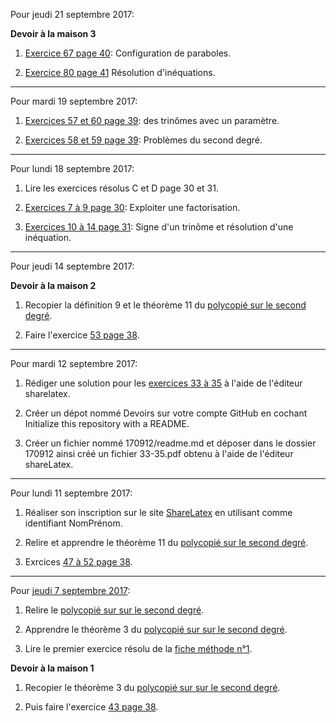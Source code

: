 Pour jeudi 21 septembre 2017:

**Devoir à la maison 3**

1. [Exercice 67 page 40](https://raw.githubusercontent.com/ThomasGire/Cours1S/master/Chapitres/1.%20Second%20degr%C3%A9/Images/67p40.png): Configuration de paraboles.

1. [Exercice 80 page 41](https://raw.githubusercontent.com/ThomasGire/Cours1S/master/Chapitres/1.%20Second%20degr%C3%A9/Images/80p41.png) Résolution d'inéquations.

---

Pour mardi 19 septembre 2017:

1. [Exercices 57 et 60 page 39](https://raw.githubusercontent.com/ThomasGire/Cours1S/master/Chapitres/1.%20Second%20degr%C3%A9/Images/57-60p39.png): des trinômes avec un paramètre.

1. [Exercices 58 et 59 page 39](https://raw.githubusercontent.com/ThomasGire/Cours1S/master/Chapitres/1.%20Second%20degr%C3%A9/Images/58-59p39.png): Problèmes du second degré.

---

Pour lundi 18 septembre 2017:

1. Lire les exercices résolus C et D page 30 et 31.

1. [Exercices 7 à 9 page 30](https://raw.githubusercontent.com/ThomasGire/Cours1S/master/Chapitres/1.%20Second%20degr%C3%A9/Images/7-9p30.png): Exploiter une factorisation.

1. [Exercices 10 à 14 page 31](https://raw.githubusercontent.com/ThomasGire/Cours1S/master/Chapitres/1.%20Second%20degr%C3%A9/Images/10-14p31.png): Signe d'un trinôme et résolution d'une inéquation.

---

Pour jeudi 14 septembre 2017:

**Devoir à la maison 2**

1. Recopier la définition 9 et le théorème 11 du [polycopié sur le second degré](https://github.com/ThomasGire/Cours1S/blob/master/Chapitres/1.%20Second%20degr%C3%A9/Polycopi%C3%A9/secondDegre.pdf).

1. Faire l'exercice [53 page 38]( https://github.com/ThomasGire/Cours1S/blob/master/Chapitres/1.%20Second%20degr%C3%A9/Images/53p38.png).

---

Pour mardi 12 septembre 2017:

1. Rédiger une solution pour les [exercices 33 à 35](https://github.com/ThomasGire/Cours1S/blob/master/Chapitres/1.%20Second%20degr%C3%A9/Images/33-34-35p38.png) à l'aide de l'éditeur sharelatex.

1. Créer un dépot nommé Devoirs sur votre compte GitHub en cochant Initialize this repository with a README.

 1. Créer un fichier nommé 170912/readme.md et déposer dans le dossier 170912 ainsi créé un fichier 33-35.pdf obtenu à l'aide de l'éditeur shareLatex.

---

Pour lundi 11 septembre 2017:

1. Réaliser son inscription sur le site [ShareLatex](https://fr.sharelatex.com/register) en utilisant comme identifiant NomPrénom.

1. Relire et apprendre le théorème 11 du [polycopié sur le second degré](https://github.com/ThomasGire/Cours1S/blob/master/Chapitres/1.%20Second%20degr%C3%A9/Polycopi%C3%A9/secondDegre.pdf).

1. Exrcices [47 à 52 page 38](https://github.com/ThomasGire/Cours1S/blob/master/Chapitres/1.%20Second%20degr%C3%A9/Images/47-52p38.png).

---

Pour [jeudi 7 septembre 2017](https://github.com/1SSI/Devoirs/issues/1):

1. Relire le [polycopié sur sur le second degré](https://github.com/ThomasGire/Cours1S/blob/master/Chapitres/1.%20Second%20degr%C3%A9/Polycopi%C3%A9/secondDegre.pdf).

1. Apprendre le théorème 3 du [polycopié sur sur le second degré](https://github.com/ThomasGire/Cours1S/blob/master/Chapitres/1.%20Second%20degr%C3%A9/Polycopi%C3%A9/secondDegre.pdf).

1. Lire le premier exercice résolu de la [fiche méthode n°1](https://github.com/ThomasGire/Cours1S/blob/master/Chapitres/1.%20Second%20degr%C3%A9/Fiches%20m%C3%A9thodes/Comp1.pdf).

**Devoir à la maison 1**

1. Recopier le théorème 3 du [polycopié sur sur le second degré](https://github.com/ThomasGire/Cours1S/blob/master/Chapitres/1.%20Second%20degr%C3%A9/Polycopi%C3%A9/secondDegre.pdf).

1. Puis faire l'exercice [43 page 38](https://github.com/ThomasGire/Cours1S/blob/master/Chapitres/1.%20Second%20degr%C3%A9/Images/43p38.png).
